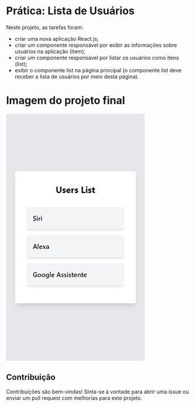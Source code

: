 # Prática: Lista de Usuários

Neste projeto, as tarefas foram:

- criar uma nova aplicação React.js;
- criar um componente responsável por exibir as informações sobre usuários na aplicação (item);
- criar um componente responsável por listar os usuários como itens (list);
- exibir o componente list na página principal (o componente list deve receber a lista de usuários por meio desta página).

# Imagem do projeto final

![ScreenShot](./src/assets/images/screenshot.jpeg)

## Contribuição

Contribuições são bem-vindas! Sinta-se à vontade para abrir uma issue ou enviar um pull request com melhorias para este projeto.
